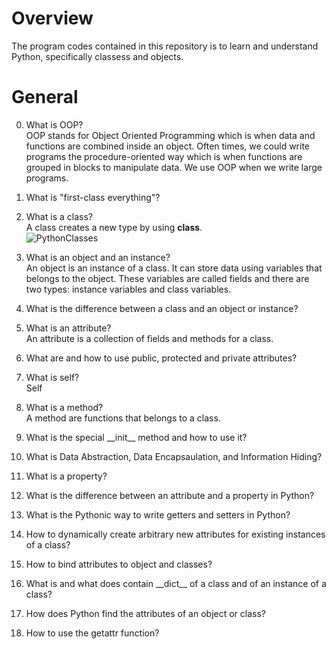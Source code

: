 # Overview #
The program codes contained in this repository is to learn and understand Python, specifically classess and objects.  

# General #
0. What is OOP?  
OOP stands for Object Oriented Programming which is when data and functions are combined inside an object.  Often times, we could write programs the procedure-oriented way which is when functions are grouped in blocks to manipulate data.  We use OOP when we write large programs.  

1. What is "first-class everything"?  

2. What is a class?  
A class creates a new type by using **class**.  
![PythonClasses](https://i.imgur.com/u3SJKKV.png)

3. What is an object and an instance?  
An object is an instance of a class.  It can store data using variables that belongs to the object.  These variables are called fields and there are two types: instance variables and class variables.  

4. What is the difference between a class and an object or instance?  

5. What is an attribute?  
An attribute is a collection of fields and methods for a class.  

6. What are and how to use public, protected and private attributes?  


7. What is self?  
Self 

8. What is a method?  
A method are functions that belongs to a class.  

9. What is the special \_\_init\_\_ method and how to use it?  

10. What is Data Abstraction, Data Encapsaulation, and Information Hiding?  

11. What is a property?  

12. What is the difference between an attribute and a property in Python?  

13. What is the Pythonic way to write getters and setters in Python?  

14. How to dynamically create arbitrary new attributes for existing instances of a class?  

15. How to bind attributes to object and classes?  

16. What is and what does contain \_\_dict\_\_ of a class and of an instance of a class?  

17. How does Python find the attributes of an object or class?  

18. How to use the getattr function?  

